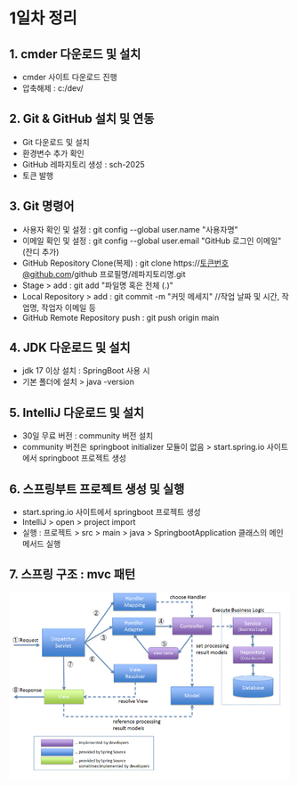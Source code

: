 # 1일차 정리

## 1. cmder 다운로드 및 설치
- cmder 사이트 다운로드 진행
- 압축해제 : c:/dev/


## 2. Git & GitHub 설치 및 연동
- Git 다운로드 및 설치
- 환경변수 추가 확인
- GitHub 레파지토리 생성 : sch-2025
- 토큰 발행


## 3. Git 명령어
- 사용자 확인 및 설정 : git config --global user.name "사용자명"
- 이메일 확인 및 설정 : git config --global user.email "GitHub 로그인 이메일"	(잔디 추가)
- GitHub Repository Clone(복제) : git clone https://토큰번호@github.com/github 프로필명/레파지토리명.git
- Stage > add : git add "파일명 혹은 전체 (.)"
- Local Repository > add : git commit -m "커밋 메세지"	//작업 날짜 및 시간, 작업명, 작업자 이메일 등
- GitHub Remote Repository push : git push origin main


## 4. JDK 다운로드 및 설치
- jdk 17 이상 설치 : SpringBoot 사용 시
- 기본 폴더에 설치 > java -version


## 5. IntelliJ 다운로드 및 설치
- 30일 무료 버전 : community 버전 설치
- community 버전은 springboot initializer 모듈이 없음 > start.spring.io 사이트에서 springboot 프로젝트 생성


## 6. 스프링부트 프로젝트 생성 및 실행
- start.spring.io 사이트에서 springboot 프로젝트 생성
- IntelliJ > open > project import
- 실행 : 프로젝트 > src > main > java > SpringbootApplication 클래스의 메인 메서드 실행


## 7. 스프링 구조 : mvc 패턴
<img src="springboot/src/images/Spring%20MVC%20기본%20구조.png" width="600">
